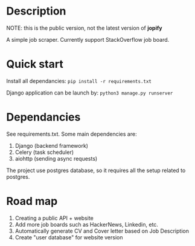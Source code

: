 # Description
NOTE: this is the public version, not the latest version of **jopify**

A simple job scraper. Currently support StackOverflow job board.

# Quick start
Install all dependancies:
```pip install -r requirements.txt```

Django application can be launch by:
```python3 manage.py runserver```

# Dependancies
See requirements.txt. Some main dependencies are:
1. Django (backend framework)
2. Celery (task scheduler)
3. aiohttp (sending async requests)

The project use postgres database, so it requires all the setup related to postgres.

# Road map
1. Creating a public API + website
2. Add more job boards such as HackerNews, Linkedin, etc.
3. Automatically generate CV and Cover letter based on Job Description
4. Create "user database" for website version